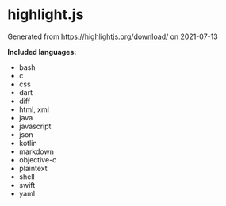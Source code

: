 # highlight.js

Generated from https://highlightjs.org/download/ on 2021-07-13

**Included languages:**

* bash
* c
* css
* dart
* diff
* html, xml
* java
* javascript
* json
* kotlin
* markdown
* objective-c
* plaintext
* shell
* swift
* yaml
